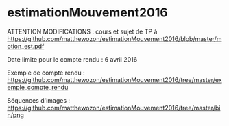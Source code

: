 # estimationMouvement2016

ATTENTION MODIFICATIONS : cours et sujet de TP à https://github.com/matthewozon/estimationMouvement2016/blob/master/motion_est.pdf

Date limite pour le compte rendu : 6 avril 2016

Exemple de compte rendu : https://github.com/matthewozon/estimationMouvement2016/tree/master/exemple_compte_rendu

Séquences d'images : https://github.com/matthewozon/estimationMouvement2016/tree/master/bin/png
